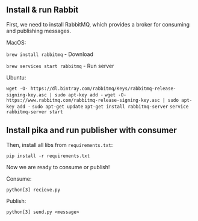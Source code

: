 Install & run Rabbit
-

First, we need to install RabbitMQ, which provides a broker for consuming and publishing messages.

MacOS: 

``brew install rabbitmq`` - Download

`brew services start rabbitmq` - Run server

Ubuntu:

``wget -O- https://dl.bintray.com/rabbitmq/Keys/rabbitmq-release-signing-key.asc |
     sudo apt-key add -``
``wget -O- https://www.rabbitmq.com/rabbitmq-release-signing-key.asc | sudo apt-key add -``
``sudo apt-get update``
``apt-get install rabbitmq-server``
``service rabbitmq-server start``


Install **pika** and run publisher with consumer
-

Then, install all libs from `requirements.txt`:

`pip install -r requirements.txt`

Now we are ready to consume or publish!

Consume:

`python[3] recieve.py`

Publish:

`python[3] send.py <message>`


